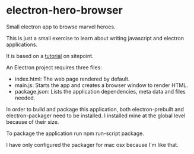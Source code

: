 # electron-hero-browser
Small electron app to browse marvel heroes.

This is just a small exercise to learn about writing javascript and electron applications.

It is based on a [tutorial](https://www.sitepoint.com/desktop-node-apps-with-electron/?utm_source=nodeweekly&utm_medium=email) on sitepoint.

An Electron project requires three files:

- index.html: The web page rendered by default.
- main.js: Starts the app and creates a browser window to render HTML.
- package.json: Lists the application dependencies, meta data and files needed.

In order to build and package this application, both electron-prebuilt and electron-packager need to be installed. I installed mine at the global level because of their size.

To package the application run npm run-script package.

I have only configured the packager for mac osx because I'm like that.
